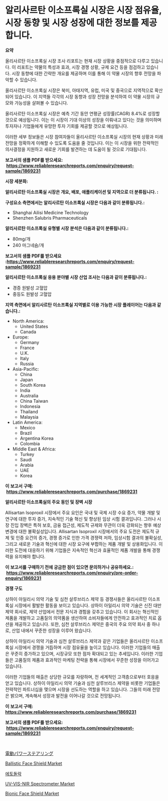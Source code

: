 <p><h1>알리사르탄 이소프록실 시장은 시장 점유율, 시장 동향 및 시장 성장에 대한 정보를 제공합니다.</h1></p><p><strong>요약</strong></p>
<p><p>올리사르탄 이소프록실 시장 조사 리포트는 현재 시장 상황을 중점적으로 다루고 있습니다. 이 리포트는 약물의 특성과 효과, 시장 경쟁 상황, 규제 요건 등을 점검하고 있습니다. 시장 동향에 대한 간략한 개요를 제공하며 이를 통해 이 약물 시장의 향후 전망을 파악할 수 있습니다. </p><p>올리사르탄 이소프록실 시장은 북미, 아태지역, 유럽, 미국 및 중국으로 지역적으로 확산되어 있습니다. 이 지역들 각각의 시장 동향과 성장 전망을 분석하여 이 약물 시장의 규모와 가능성을 살펴볼 수 있습니다. </p><p>올리사르탄 이소프록실 시장은 예측 기간 동안 연평균 성장률(CAGR) 8.4%로 성장할 것으로 예상됩니다. 이는 이 시장이 기대 이상의 성장을 이뤄내고 있다는 것을 의미하며 투자자나 기업들에게 유망한 투자 기회를 제공할 것으로 예상됩니다. </p><p>이러한 세부 정보들은 시장 참여자들이 올리사르탄 이소프록실 시장의 현재 상황과 미래 전망을 정확하게 이해할 수 있도록 도움을 줄 것입니다. 이는 이 시장을 위한 전략적인 의사결정을 지원하고 새로운 기회를 발견하는 데 도움이 될 것으로 기대됩니다.</p></p>
<p><strong>보고서의 샘플 PDF를 받으세요: &nbsp;<a href="https://www.reliableresearchreports.com/enquiry/request-sample/1869231">https://www.reliableresearchreports.com/enquiry/request-sample/1869231</a></strong></p>
<p><strong>시장 세분화:</strong></p>
<p><strong> 알리사르탄 이소프록실 시장은 개요, 배포, 애플리케이션 및 지역으로 더 분류됩니다. :</strong></p>
<p><strong>구성요소 측면에서는 알리사르탄 이소프록실 시장은 다음과 같이 분류됩니다.:</strong></p>
<p><ul><li>Shanghai Ailisi Medicine Technology</li><li>Shenzhen Salubris Pharmaceuticals </li></ul></p>
<p><strong> 알리사르탄 이소프록실 유형별 시장 분석은 다음과 같이 분류됩니다.:</strong></p>
<p><ul><li>80mg/개</li><li>240 마그네슘/개</li></ul></p>
<p><strong>보고서의 샘플 PDF를 받으세요 :<a href="https://www.reliableresearchreports.com/enquiry/request-sample/1869231">https://www.reliableresearchreports.com/enquiry/request-sample/1869231</a></strong></p>
<p><strong> 알리사르탄 이소프록실 응용 분야별 시장 산업 조사는 다음과 같이 분류됩니다.:</strong></p>
<p><ul><li>경증 원발성 고혈압</li><li>중등도 원발성 고혈압</li></ul></p>
<p><strong>지역 측면에서 알리사르탄 이소프록실 지역별로 이용 가능한 시장 플레이어는 다음과 같습니다.:</strong></p>
<p><ul>
    <li>
        North America:
        <ul>
            <li>United States</li>
            <li>Canada</li>
        </ul>
    </li>
    <li>
        Europe:
        <ul>
            <li>Germany</li>
            <li>France</li>
            <li>U.K.</li>
            <li>Italy</li>
            <li>Russia</li>
        </ul>
    </li>
    <li>
        Asia-Pacific:
        <ul>
            <li>China</li>
            <li>Japan</li>
            <li>South Korea</li>
            <li>India</li>
            <li>Australia</li>
            <li>China Taiwan</li>
            <li>Indonesia</li>
            <li>Thailand</li>
            <li>Malaysia</li>
        </ul>
    </li>
    <li>
        Latin America:
        <ul>
            <li>Mexico</li>
            <li>Brazil</li>
            <li>Argentina Korea</li>
            <li>Colombia</li>
        </ul>
    </li>
    <li>
        Middle East & Africa:
        <ul>
            <li>Turkey</li>
            <li>Saudi</li>
            <li>Arabia</li>
            <li>UAE</li>
            <li>Korea</li>
        </ul>
    </li>
    </ul></p>
<p><strong>이 보고서 구매: &nbsp;<a href="https://www.reliableresearchreports.com/purchase/1869231">https://www.reliableresearchreports.com/purchase/1869231</a></strong></p>
<p><strong>알리사르탄 이소프록실의 주요 동인 및 장벽 시장</strong></p>
<p><p>Allisartan Isoproxil 시장에서 주요 요인은 국내 및 국제 시장 수요 증가, 약물 개발 및 연구에 대한 투자 증가, 지속적인 기술 혁신 및 향상된 임상 시험 결과입니다. 그러나 시장 진입 장벽은 특허 보호, 금융 접근성, 제도적 규제와 무관이 더욱 강화되는 향후 예상 변경에 대한 불확실성입니다. Allisartan Isoproxil 시장에서의 주요 도전은 제도적 규제 및 인증 요건의 증가, 경쟁 증가로 인한 가격 경쟁력 저하, 임상시험 결과의 불확실성, 그리고 새로운 기술과 혁신에 대한 시장 요구에 부합하는 제품 개발 및 상용화입니다. 이러한 도전에 대응하기 위해 기업들은 지속적인 혁신과 효율적인 제품 개발을 통해 경쟁력을 유지해야 합니다.</p></p>
<p><strong>이 보고서를 구매하기 전에 궁금한 점이 있으면 문의하거나 공유하세요.: &nbsp;<a href="https://www.reliableresearchreports.com/enquiry/pre-order-enquiry/1869231">https://www.reliableresearchreports.com/enquiry/pre-order-enquiry/1869231</a></strong></p>
<p><strong>경쟁 구도</strong></p>
<p><p>상하이 아일리시 의약 기술 및 심천 살루브리스 제약 등 경쟁사들은 올리사르탄 이소프록실 시장에서 활발한 활동을 보이고 있습니다. 상하이 아일리시 의약 기술은 신진 대만 제약 회사로, 제약 산업에서 전문 지식과 경험을 갖추고 있습니다. 이 회사는 혁신적인 제품을 개발하고 고품질의 의약품을 생산하여 소비자들에게 안전하고 효과적인 치료 옵션을 제공하고 있습니다. 또한, 심천 살루브리스 제약은 중국의 주요 의약 회사 중 하나로, 산업 내에서 꾸준한 성장을 이루어 왔습니다. </p><p>상하이 아일리시 의약 기술과 심천 살루브리스 제약과 같은 기업들은 올리사르탄 이소프록실 시장에서 경쟁을 거듭하며 시장 점유율을 높이고 있습니다. 이러한 기업들의 매출은 꾸준히 증가하고 있으며, 시장규모 또한 점차 확대되고 있는 추세입니다. 이러한 기업들은 고품질의 제품과 효과적인 마케팅 전략을 통해 시장에서 꾸준한 성장을 이어가고 있습니다.</p><p>이러한 기업들의 매출은 상당한 규모를 자랑하며, 전 세계적인 고객층으로부터 호응을 얻고 있습니다. 상하이 아일리시 의약 기술과 심천 살루브리스 제약을 비롯한 기업들은 전략적인 파트너십을 맺으며 시장을 선도하는 역할을 하고 있습니다. 그들의 미래 전망은 밝으며, 계속해서 성장과 발전을 이어나갈 것으로 전망됩니다.</p></p>
<p><strong>이 보고서 구매: &nbsp; <a href="https://www.reliableresearchreports.com/purchase/1869231">https://www.reliableresearchreports.com/purchase/1869231</a></strong></p>
<p><strong>보고서의 샘플 PDF를 받으세요: &nbsp;<a href="https://www.reliableresearchreports.com/enquiry/request-sample/1869231">https://www.reliableresearchreports.com/enquiry/request-sample/1869231</a></strong><strong></strong></p>
<p>&nbsp;</p>
<p><p><a href="https://medium.com/@raap8632/%E9%9B%BB%E5%8B%95%E3%83%91%E3%83%AF%E3%83%BC%E3%82%B9%E3%83%86%E3%82%A2%E3%83%AA%E3%83%B3%E3%82%B0%E5%B8%82%E5%A0%B4%E5%B1%95%E6%9C%9B-%E6%A5%AD%E7%95%8C%E6%A6%82%E8%A6%81%E3%81%A8%E4%BA%88%E6%B8%AC-2024%E5%B9%B4%E3%81%8B%E3%82%892031%E5%B9%B4-ee02cfe5f6fc">電動パワーステアリング</a></p><p><a href="https://github.com/Paul14Anderson63/Market-Research-Report-List-3/blob/main/ballistic-face-shield-market.md">Ballistic Face Shield Market</a></p><p><a href="https://github.com/hxzi07639916/Market-Research-Report-List-1/blob/main/94751923157.md">에토돌락</a></p><p><a href="https://issuu.com/reportprime-2/docs/uv-vis-nir-spectrometer-market-size-2030.pptx">UV-VIS-NIR Spectrometer Market</a></p><p><a href="https://github.com/mabutironaldo/Market-Research-Report-List-3/blob/main/bionic-face-shield-market.md">Bionic Face Shield Market</a></p></p>